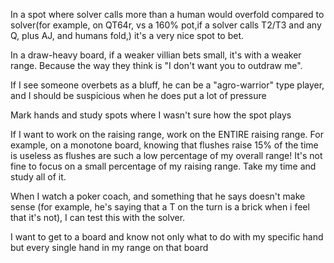 
In a spot where solver calls more than a human would overfold compared to solver(for example, on QT64r, vs a 160% pot,if a solver calls T2/T3 and any Q, plus AJ, and humans fold,) it's a very nice spot to bet.

In a draw-heavy board, if a weaker villian bets small, it's with a weaker range. Because the way they think is "I don't want you to outdraw me".

If I see someone overbets as a bluff, he can be a "agro-warrior" type player, and I should be suspicious when he does put a lot of pressure

Mark hands and study spots where I wasn't sure how the spot plays

If I want to work on the raising range, work on the ENTIRE raising range. For example, on a monotone board, knowing that flushes raise 15% of the time is useless as flushes are such a low percentage of my overall range! It's not fine to focus on a small percentage of my raising range. Take my time and study all of it.

When I watch a poker coach, and something that he says doesn't make sense (for example, he's saying that a T on the turn is a brick when i feel that it's not), I can test this with the solver.

I want to get to a board and know not only what to do with my specific hand but every single hand in my range on that board